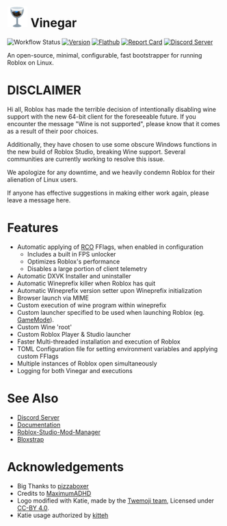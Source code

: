 # <img src="icons/48/vinegar.png"> Vinegar

![Workflow Status][workflow_img    ]
[![Version        ][version_img     ]][version     ]
[![Flathub        ][flathub_img     ]][flathub     ]
[![Report Card    ][goreportcard_img]][goreportcard]
[![Discord Server ][discord_img     ]][discord     ]

An open-source, minimal, configurable, fast bootstrapper for running Roblox on Linux.

# DISCLAIMER

Hi all, Roblox has made the terrible decision of intentionally disabling wine support with the new 64-bit client for the foreseeable future. If you encounter the message "Wine is not supported", please know that it comes as a result of their poor choices.

Additionally, they have chosen to use some obscure Windows functions in the new build of Roblox Studio, breaking Wine support. Several communities are currently working to resolve this issue.

We apologize for any downtime, and we heavily condemn Roblox for their alienation of Linux users.

If anyone has effective suggestions in making either work again, please leave a message here.

[workflow_img]: https://img.shields.io/github/actions/workflow/status/vinegarhq/vinegar/build.yml
[version]: https://github.com/vinegarhq/vinegar/releases/latest
[version_img]: https://img.shields.io/github/v/release/vinegarhq/vinegar?display_name=tag
[flathub]: https://flathub.org/apps/details/io.github.vinegarhq.Vinegar
[flathub_img]: https://img.shields.io/flathub/downloads/io.github.vinegarhq.Vinegar
[goreportcard]:     https://goreportcard.com/report/github.com/vinegarhq/vinegar
[goreportcard_img]: https://goreportcard.com/badge/github.com/vinegarhq/vinegar?style=flat-square
[discord]: https://discord.gg/dzdzZ6Pps2
[discord_img]: https://img.shields.io/discord/1069506340973707304

# Features
+ Automatic applying of [RCO](https://github.com/L8X/Roblox-Client-Optimizer) FFlags, when enabled in configuration 
  + Includes a built in FPS unlocker
  + Optimizes Roblox's performance
  + Disables a large portion of client telemetry
+ Automatic DXVK Installer and uninstaller
+ Automatic Wineprefix killer when Roblox has quit
+ Automatic Wineprefix version setter upon Wineprefix initialization
+ Browser launch via MIME
+ Custom execution of wine program within wineprefix
+ Custom launcher specified to be used when launching Roblox (eg. [GameMode](https://github.com/FeralInteractive/gamemode)).
+ Custom Wine 'root'
+ Custom Roblox Player & Studio launcher
+ Faster Multi-threaded installation and execution of Roblox
+ TOML Configuration file for setting environment variables and applying custom FFlags
+ Multiple instances of Roblox open simultaneously
+ Logging for both Vinegar and executions

# See Also
+ [Discord Server](https://discord.gg/dzdzZ6Pps2)
+ [Documentation](https://vinegarhq.github.io)
+ [Roblox-Studio-Mod-Manager](https://github.com/MaximumADHD/Roblox-Studio-Mod-Manager)
+ [Bloxstrap](https://github.com/pizzaboxer/bloxstrap)

# Acknowledgements
+ Big Thanks to [pizzaboxer](https://github.com/pizzaboxer)
+ Credits to [MaximumADHD](https://github.com/MaximumADHD)
+ Logo modified with Katie, made by the [Twemoji team](https://twemoji.twitter.com/), Licensed under [CC-BY 4.0](https://creativecommons.org/licenses/by/4.0/).
+ Katie usage authorized by [kitteh](https://ksiv.neocities.org)
